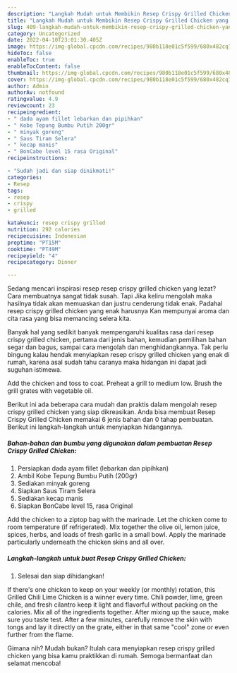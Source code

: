 ```yaml
---
description: "Langkah Mudah untuk Membikin Resep Crispy Grilled Chicken yang Bisa Manjain Lidah"
title: "Langkah Mudah untuk Membikin Resep Crispy Grilled Chicken yang Bisa Manjain Lidah"
slug: 409-langkah-mudah-untuk-membikin-resep-crispy-grilled-chicken-yang-bisa-manjain-lidah
category: Uncategorized
date: 2022-04-10T23:01:30.405Z
image: https://img-global.cpcdn.com/recipes/980b118e01c5f599/680x482cq70/resep-crispy-grilled-chicken-foto-resep-utama.jpg
hideToc: false
enableToc: true
enableTocContent: false
thumbnail: https://img-global.cpcdn.com/recipes/980b118e01c5f599/680x482cq70/resep-crispy-grilled-chicken-foto-resep-utama.jpg
cover: https://img-global.cpcdn.com/recipes/980b118e01c5f599/680x482cq70/resep-crispy-grilled-chicken-foto-resep-utama.jpg
author: Admin
authorAv: notfound
ratingvalue: 4.9
reviewcount: 23
recipeingredient:
- " dada ayam fillet lebarkan dan pipihkan"
- " Kobe Tepung Bumbu Putih 200gr"
- " minyak goreng"
- " Saus Tiram Selera"
- " kecap manis"
- " BonCabe level 15 rasa Original"
recipeinstructions:

- "Sudah jadi dan siap dinikmati!"
categories:
- Resep
tags:
- resep
- crispy
- grilled

katakunci: resep crispy grilled 
nutrition: 292 calories
recipecuisine: Indonesian
preptime: "PT15M"
cooktime: "PT49M"
recipeyield: "4"
recipecategory: Dinner

---
```



Sedang mencari inspirasi resep resep crispy grilled chicken yang lezat? Cara membuatnya sangat tidak susah. Tapi Jika keliru mengolah maka hasilnya tidak akan memuaskan dan justru cenderung tidak enak. Padahal resep crispy grilled chicken yang enak harusnya Kan mempunyai aroma dan cita rasa yang bisa memancing selera kita.


Banyak hal yang sedikit banyak mempengaruhi kualitas rasa dari resep crispy grilled chicken, pertama dari jenis bahan, kemudian pemilihan bahan segar dan bagus, sampai cara mengolah dan menghidangkannya. Tak perlu bingung kalau hendak menyiapkan resep crispy grilled chicken yang enak di rumah, karena asal sudah tahu caranya maka hidangan ini dapat jadi suguhan istimewa.

Add the chicken and toss to coat. Preheat a grill to medium low. Brush the grill grates with vegetable oil.


Berikut ini ada beberapa cara mudah dan praktis dalam mengolah resep crispy grilled chicken yang siap dikreasikan. Anda bisa membuat Resep Crispy Grilled Chicken memakai 6 jenis bahan dan 0 tahap pembuatan. Berikut ini langkah-langkah untuk menyiapkan hidangannya.

<!--inarticleads1-->

##### Bahan-bahan dan bumbu yang digunakan dalam pembuatan Resep Crispy Grilled Chicken:

1. Persiapkan  dada ayam fillet (lebarkan dan pipihkan)
1. Ambil  Kobe Tepung Bumbu Putih (200gr)
1. Sediakan  minyak goreng
1. Siapkan  Saus Tiram Selera
1. Sediakan  kecap manis
1. Siapkan  BonCabe level 15, rasa Original


Add the chicken to a ziptop bag with the marinade. Let the chicken come to room temperature (if refrigerated). Mix together the olive oil, lemon juice, spices, herbs, and loads of fresh garlic in a small bowl. Apply the marinade particularly underneath the chicken skins and all over. 

<!--inarticleads2-->

##### Langkah-langkah untuk buat Resep Crispy Grilled Chicken:


1. Selesai dan siap dihidangkan!

If there&#39;s one chicken to keep on your weekly (or monthly) rotation, this Grilled Chili Lime Chicken is a winner every time. Chili powder, lime, green chile, and fresh cilantro keep it light and flavorful without packing on the calories. Mix all of the ingredients together. After mixing up the sauce, make sure you taste test. After a few minutes, carefully remove the skin with tongs and lay it directly on the grate, either in that same &#34;cool&#34; zone or even further from the flame. 

Gimana nih? Mudah bukan? Itulah cara menyiapkan resep crispy grilled chicken yang bisa kamu praktikkan di rumah. Semoga bermanfaat dan selamat mencoba!
